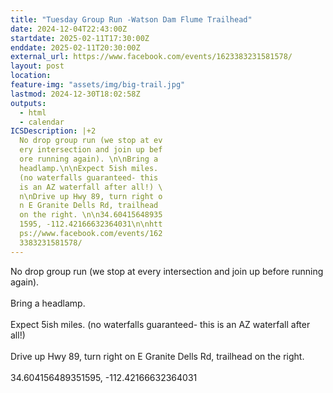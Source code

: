 ```yaml
---
title: "Tuesday Group Run -Watson Dam Flume Trailhead"
date: 2024-12-04T22:43:00Z
startdate: 2025-02-11T17:30:00Z
enddate: 2025-02-11T20:30:00Z
external_url: https://www.facebook.com/events/1623383231581578/
layout: post
location: 
feature-img: "assets/img/big-trail.jpg"
lastmod: 2024-12-30T18:02:58Z
outputs:
  - html
  - calendar
ICSDescription: |+2
  No drop group run (we stop at ev  ery intersection and join up bef  ore running again). \n\nBring a   headlamp.\n\nExpect 5ish miles.   (no waterfalls guaranteed- this   is an AZ waterfall after all!) \  n\nDrive up Hwy 89, turn right o  n E Granite Dells Rd, trailhead   on the right. \n\n34.60415648935  1595, -112.42166632364031\n\nhtt  ps://www.facebook.com/events/162  3383231581578/
---
```


No drop group run (we stop at every intersection and join up before running again). <br>
  <br>
  Bring a headlamp.<br>
  <br>
  Expect 5ish miles. (no waterfalls guaranteed- this is an AZ waterfall after all!) <br>
  <br>
  Drive up Hwy 89, turn right on E Granite Dells Rd, trailhead on the right. <br>
  <br>
  34.604156489351595, -112.42166632364031<br>
  <br>
  
